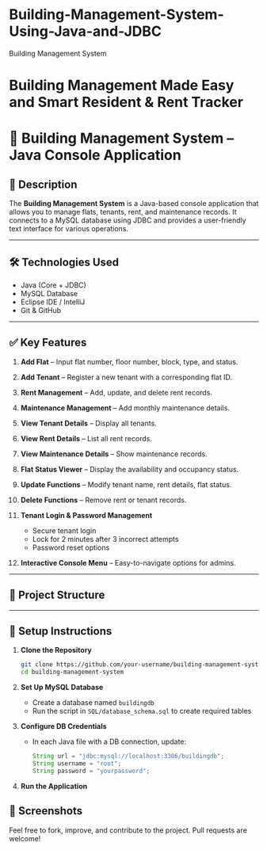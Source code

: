 # Building-Management-System-Using-Java-and-JDBC
Building Management System
# Building Management Made Easy and Smart Resident & Rent Tracker

# 🏢 Building Management System – Java Console Application

## 🔷 Description

The **Building Management System** is a Java-based console application that allows you to manage flats, tenants, rent, and maintenance records. It connects to a MySQL database using JDBC and provides a user-friendly text interface for various operations.

---

## 🛠️ Technologies Used

* Java (Core + JDBC)
* MySQL Database
* Eclipse IDE / IntelliJ
* Git & GitHub

---

## ✅ Key Features

1. **Add Flat** – Input flat number, floor number, block, type, and status.
2. **Add Tenant** – Register a new tenant with a corresponding flat ID.
3. **Rent Management** – Add, update, and delete rent records.
4. **Maintenance Management** – Add monthly maintenance details.
5. **View Tenant Details** – Display all tenants.
6. **View Rent Details** – List all rent records.
7. **View Maintenance Details** – Show maintenance records.
8. **Flat Status Viewer** – Display the availability and occupancy status.
9. **Update Functions** – Modify tenant name, rent details, flat status.
10. **Delete Functions** – Remove rent or tenant records.
11. **Tenant Login & Password Management**

    * Secure tenant login
    * Lock for 2 minutes after 3 incorrect attempts
    * Password reset options
12. **Interactive Console Menu** – Easy-to-navigate options for admins.

---

## 📂 Project Structure

---

## 🔑 Setup Instructions

1. **Clone the Repository**

   ```bash
   git clone https://github.com/your-username/building-management-system.git
   cd building-management-system
   ```

2. **Set Up MySQL Database**

   * Create a database named `buildingdb`
   * Run the script in `SQL/database_schema.sql` to create required tables

3. **Configure DB Credentials**

   * In each Java file with a DB connection, update:

     ```java
     String url = "jdbc:mysql://localhost:3306/buildingdb";
     String username = "root";
     String password = "yourpassword";
     ```

4. **Run the Application**


## 📸 Screenshots




Feel free to fork, improve, and contribute to the project. Pull requests are welcome!

